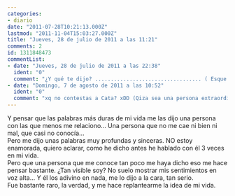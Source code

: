 ```yaml
---
categories:
- diario
date: "2011-07-28T10:21:13.000Z"
lastmod: "2011-11-04T15:03:27.000Z"
title: "Jueves, 28 de julio de 2011 a las 11:21"
comments: 2
id: 1311848473
commentList:
- date: "Jueves, 28 de julio de 2011 a las 22:38"
  ident: "0"
  comment: "¿Y qué te dijo? .................................. ( Esque tengo que llegar a los 50 carácteres xD)"
- date: "Domingo, 7 de agosto de 2011 a las 10:52"
  ident: "0"
  comment: "xq no contestas a Cata? xDD (Qiza sea una persona extraordinaria q sabe ver tan bien a la peña...... xDDDD)"
---
```


Y pensar que las palabras más duras de mi vida me las dijo una persona con las que menos me relaciono... Una persona que no me cae ni bien ni mal, que casi no conocía...  
Pero me dijo unas palabras muy profundas y sinceras. NO estoy enamorada, quiero aclarar, como he dicho antes he hablado con él 3 veces en mi vida.  
Pero que una persona que me conoce tan poco me haya dicho eso me hace pensar bastante. ¿Tan visible soy? No suelo mostrar mis sentimientos en voz alta... Y él los adivino en nada, me lo dijo a la cara, tan serio.  
Fue bastante raro, la verdad, y me hace replantearme la idea de mi vida.